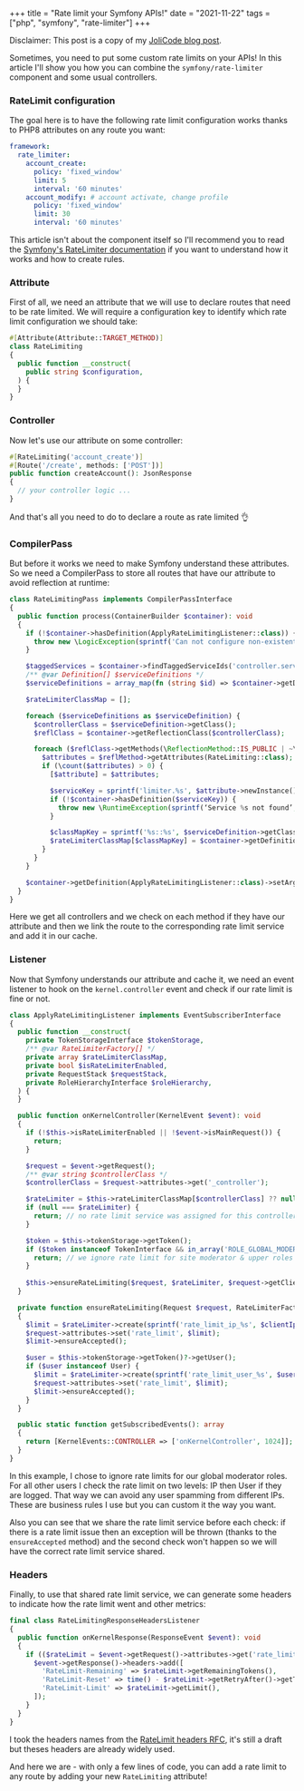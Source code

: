 +++
title = "Rate limit your Symfony APIs!"
date = "2021-11-22"
tags = ["php", "symfony", "rate-limiter"]
+++

Disclaimer: This post is a copy of my [JoliCode blog post](https://jolicode.com/blog/rate-limit-your-symfony-apis).

Sometimes, you need to put some custom rate limits on your APIs! In this article I'll show you how you can combine the `symfony/rate-limiter` component and some usual controllers.

### RateLimit configuration

The goal here is to have the following rate limit configuration works thanks to PHP8 attributes on any route you want:

```yaml
framework:
  rate_limiter:
    account_create:
      policy: 'fixed_window'
      limit: 5
      interval: '60 minutes'
    account_modify: # account activate, change profile
      policy: 'fixed_window'
      limit: 30
      interval: '60 minutes'
```

This article isn't about the component itself so I'll recommend you to read the [Symfony's RateLimiter documentation](https://symfony.com/doc/current/rate_limiter.html) if you want to understand how it works and how to create rules.

### Attribute

First of all, we need an attribute that we will use to declare routes that need to be rate limited. We will require a configuration key to identify which rate limit configuration we should take:

```php
#[Attribute(Attribute::TARGET_METHOD)]
class RateLimiting
{
  public function __construct(
    public string $configuration,
  ) {
  }
}
```

### Controller

Now let's use our attribute on some controller:

```php
#[RateLimiting('account_create')]
#[Route('/create', methods: ['POST'])]
public function createAccount(): JsonResponse
{
  // your controller logic ...
}
```

And that's all you need to do to declare a route as rate limited 👌

### CompilerPass

But before it works we need to make Symfony understand these attributes. So we need a CompilerPass to store all routes that have our attribute to avoid reflection at runtime:

```php
class RateLimitingPass implements CompilerPassInterface
{
  public function process(ContainerBuilder $container): void
  {
    if (!$container->hasDefinition(ApplyRateLimitingListener::class)) {
      throw new \LogicException(sprintf('Can not configure non-existent service %s', ApplyRateLimitingListener::class));
    }

    $taggedServices = $container->findTaggedServiceIds('controller.service_arguments');
    /** @var Definition[] $serviceDefinitions */
    $serviceDefinitions = array_map(fn (string $id) => $container->getDefinition($id), array_keys($taggedServices));

    $rateLimiterClassMap = [];

    foreach ($serviceDefinitions as $serviceDefinition) {
      $controllerClass = $serviceDefinition->getClass();
      $reflClass = $container->getReflectionClass($controllerClass);

      foreach ($reflClass->getMethods(\ReflectionMethod::IS_PUBLIC | ~\ReflectionMethod::IS_STATIC) as $reflMethod) {
        $attributes = $reflMethod->getAttributes(RateLimiting::class);
        if (\count($attributes) > 0) {
          [$attribute] = $attributes;

          $serviceKey = sprintf('limiter.%s', $attribute->newInstance()->configuration);
          if (!$container->hasDefinition($serviceKey)) {
            throw new \RuntimeException(sprintf(‘Service %s not found’, $serviceKey));
          }

          $classMapKey = sprintf('%s::%s', $serviceDefinition->getClass(), $reflMethod->getName());
          $rateLimiterClassMap[$classMapKey] = $container->getDefinition($serviceKey);
        }
      }
    }

    $container->getDefinition(ApplyRateLimitingListener::class)->setArgument('$rateLimiterClassMap', $rateLimiterClassMap);
  }
}
```

Here we get all controllers and we check on each method if they have our attribute and then we link the route to the corresponding rate limit service and add it in our cache.

### Listener

Now that Symfony understands our attribute and cache it, we need an event listener to hook on the `kernel.controller` event and check if our rate limit is fine or not.

```php
class ApplyRateLimitingListener implements EventSubscriberInterface
{
  public function __construct(
    private TokenStorageInterface $tokenStorage,
    /** @var RateLimiterFactory[] */
    private array $rateLimiterClassMap,
    private bool $isRateLimiterEnabled,
    private RequestStack $requestStack,
    private RoleHierarchyInterface $roleHierarchy,
  ) {
  }

  public function onKernelController(KernelEvent $event): void
  {
    if (!$this->isRateLimiterEnabled || !$event->isMainRequest()) {
      return;
    }

    $request = $event->getRequest();
    /** @var string $controllerClass */
    $controllerClass = $request->attributes->get('_controller');

    $rateLimiter = $this->rateLimiterClassMap[$controllerClass] ?? null;
    if (null === $rateLimiter) {
      return; // no rate limit service was assigned for this controller
    }

    $token = $this->tokenStorage->getToken();
    if ($token instanceof TokenInterface && in_array('ROLE_GLOBAL_MODERATOR', $this->roleHierarchy->getReachableRoleNames(($token->getRoleNames())))) {
      return; // we ignore rate limit for site moderator & upper roles
    }
    
    $this->ensureRateLimiting($request, $rateLimiter, $request->getClientIp());
  }

  private function ensureRateLimiting(Request $request, RateLimiterFactory $rateLimiter, string $clientIp): void
  {
    $limit = $rateLimiter->create(sprintf('rate_limit_ip_%s', $clientIp))->consume();
    $request->attributes->set('rate_limit', $limit);
    $limit->ensureAccepted();

    $user = $this->tokenStorage->getToken()?->getUser();
    if ($user instanceof User) {
      $limit = $rateLimiter->create(sprintf('rate_limit_user_%s', $user->getId()))->consume();
      $request->attributes->set('rate_limit', $limit);
      $limit->ensureAccepted();
    }
  }

  public static function getSubscribedEvents(): array
  {
    return [KernelEvents::CONTROLLER => ['onKernelController', 1024]];
  }
}
```

In this example, I chose to ignore rate limits for our global moderator roles. For all other users I check the rate limit on two levels: IP then User if they are logged. That way we can avoid any user spamming from different IPs. These are business rules I use but you can custom it the way you want.

Also you can see that we share the rate limit service before each check: if there is a rate limit issue then an exception will be thrown (thanks to the `ensureAccepted` method) and the second check won't happen so we will have the correct rate limit service shared.

### Headers

Finally, to use that shared rate limit service, we can generate some headers to indicate how the rate limit went and other metrics:

```php
final class RateLimitingResponseHeadersListener
{
  public function onKernelResponse(ResponseEvent $event): void
  {
    if (($rateLimit = $event->getRequest()->attributes->get('rate_limit')) instanceof RateLimit) {
      $event->getResponse()->headers->add([
        'RateLimit-Remaining' => $rateLimit->getRemainingTokens(),
        'RateLimit-Reset' => time() - $rateLimit->getRetryAfter()->getTimestamp(),
        'RateLimit-Limit' => $rateLimit->getLimit(),
      ]);
    }
  }
}
```

I took the headers names from the [RateLimit headers RFC](https://tools.ietf.org/id/draft-polli-ratelimit-headers-00.html), it's still a draft but theses headers are already widely used.

And here we are - with only a few lines of code, you can add a rate limit to any route by adding your new `RateLimiting` attribute!
